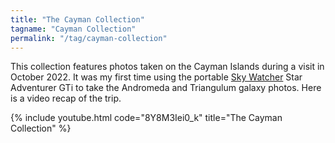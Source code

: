 ```yaml
---
title: "The Cayman Collection"
tagname: "Cayman Collection"
permalink: "/tag/cayman-collection"
---
```


This collection features photos taken on the Cayman Islands during a visit in October 2022. It was my first time using the portable [Sky Watcher](/external?t=https://amzn.to/4f8Ivs4) Star Adventurer GTi to take the Andromeda and Triangulum galaxy photos. Here is a video recap of the trip.

{% include youtube.html code="8Y8M3Iei0_k" title="The Cayman Collection" %}
